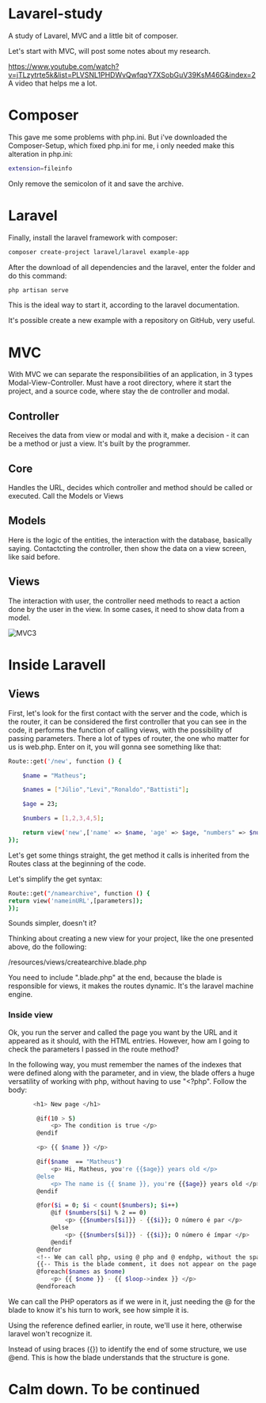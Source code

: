 # Lavarel-study
A study of Lavarel, MVC and a little bit of composer.  

Let's start with MVC, will post some notes about my research. 

https://www.youtube.com/watch?v=jTLzytrte5k&list=PLVSNL1PHDWvQwfqqY7XSobGuV39KsM46G&index=2
A video that helps me a lot.

# Composer

This gave me some problems with php.ini. But i've downloaded the Composer-Setup, which fixed php.ini for me, i only needed make this alteration in php.ini:
```bash
extension=fileinfo
```
Only remove the semicolon of it and save the archive.

# Laravel

Finally, install the laravel framework with composer: 

```bash
composer create-project laravel/laravel example-app
```

After the download of all dependencies and the laravel, enter the folder and do this command: 

```bash
php artisan serve
```

This is the ideal way to start it, according to the laravel documentation.

It's possible create a new example with a repository on GitHub, very useful.


# MVC

With MVC we can separate the responsibilities of an application, in 3 types Modal-View-Controller. 
Must have a root directory, where it start the project, and a source code, where stay the de controller and modal.

## Controller

Receives the data from view or modal and with it, make a decision - it can be a method or just a view. It's built by the programmer.

## Core

Handles the URL, decides which controller and method should be called or executed. Call the Models or Views

## Models

Here is the logic of the entities, the interaction with the database, basically saying.
Contactcting the controller, then show the data on a view screen, like said before.

## Views

The interaction with user, the controller need methods to react a action done by the user in the view.
In some cases, it need to show data from a model. 
            
![MVC3](https://user-images.githubusercontent.com/86273719/132092816-850880eb-029e-4c79-8b98-e8472b576b5f.png)      

# Inside Laravell

## Views

First, let's look for the first contact with the server and the code, which is the router, it can be considered the first controller that you can see in the code, it performs the function of calling views, with the possibility of passing parameters. There a lot of types of router, the one who matter for us is web.php.
Enter on it, you will gonna see something like that: 

```bash
Route::get('/new', function () {

    $name = "Matheus";

    $names = ["Júlio","Levi","Ronaldo","Battisti"];

    $age = 23;

    $numbers = [1,2,3,4,5];

    return view('new',['name' => $name, 'age' => $age, "numbers" => $numbers, "names" => $names]);
});
```
Let's get some things straight, the get method it calls is inherited from the Routes class at the beginning of the code.

Let's simplify the get syntax:

```bash
Route::get("/namearchive", function () {
return view('nameinURL',[parameters]);
});
```

Sounds simpler, doesn't it?

Thinking about creating a new view for your project, like the one presented above, do the following:

/resources/views/createarchive.blade.php

You need to include ".blade.php" at the end, because the blade is responsible for views, it makes the routes dynamic. It's the laravel machine engine.

### Inside view

Ok, you run the server and called the page you want by the URL and it appeared as it should, with the HTML entries. However, how am I going to check the parameters I passed in the route method?

In the following way, you must remember the names of the indexes that were defined along with the parameter, and in view, the blade offers a huge versatility of working with php, without having to use "<?php". Follow the body:


```bash
       <h1> New page </h1>

        @if(10 > 5)
            <p> The condition is true </p>
        @endif

        <p> {{ $name }} </p>

        @if($name  == "Matheus")
            <p> Hi, Matheus, you're {{$age}} years old </p>
        @else
            <p> The name is {{ $name }}, you're {{$age}} years old </p>
        @endif

        @for($i = 0; $i < count($numbers); $i++)
            @if ($numbers[$i] % 2 == 0)
                <p> {{$numbers[$i]}} - {{$i}}; O número é par </p>
            @else 
                <p> {{$numbers[$i]}} - {{$i}}; O número é ímpar </p>
            @endif
        @endfor
        <!-- We can call php, using @ php and @ endphp, without the space between the @ and php. -->
        {{-- This is the blade comment, it does not appear on the page inspection, it is blade exclusive. --}}
        @foreach($names as $nome)
            <p> {{ $nome }} - {{ $loop->index }} </p>
        @endforeach
```

We can call the PHP operators as if we were in it, just needing the @ for the blade to know it's his turn to work, see how simple it is.

Using the reference defined earlier, in route, we'll use it here, otherwise laravel won't recognize it.

Instead of using braces ({}) to identify the end of some structure, we use @end. This is how the blade understands that the structure is gone.

# Calm down. To be continued





